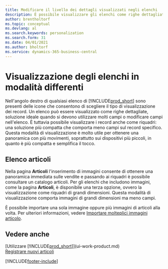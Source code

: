 ```yaml
---
title: Modificare il livello dei dettagli visualizzati negli elenchi
description: È possibile visualizzare gli elenchi come righe dettagliate che forniscono la maggior parte delle informazioni oppure come riquadri facili da analizzare visivamente e che possono includere miniature.
author: brentholtorf
ms.topic: conceptual
ms.devlang: al
ms.search.keywords: personalization
ms.search.form: 31
ms.date: 04/01/2021
ms.author: bholtorf
ms.service: dynamics-365-business-central
---
```

# Visualizzazione degli elenchi in modalità differenti
Nell'angolo destro di qualsiasi elenco di [!INCLUDE[prod_short](includes/prod_short.md)] sono presenti delle icone che consentono di scegliere il tipo di visualizzazione dei record. Un elenco può essere visualizzato come righe dettagliate, soluzione ideale quando si devono utilizzare molti campi o modificare campi nell'elenco. È tuttavia possibile visualizzare i record anche come riquadri: una soluzione più compatta che comporta meno campi sul record specifico. Questa modalità di visualizzazione è molto utile per ottenere una panoramica con più movimenti, soprattutto sui dispositivi più piccoli, in quanto è più compatta e semplifica il tocco.

## Elenco articoli
Nella pagina **Articoli** l'inserimento di immagini consente di ottenere una panoramica immediata sulle vendite e passando ai riquadri è possibile consultare un catalogo articoli. Per gli elenchi che includono immagini, come la pagina **Articoli**, è disponibile una terza opzione, ovvero la visualizzazione come riquadri di grandi dimensioni. Questa modalità di visualizzazione comporta immagini di grandi dimensioni ma meno campi.

È possibile importare una sola immagine oppure più immagini di articoli alla volta. Per ulteriori informazioni, vedere [Importare molteplici immagini articolo](inventory-how-import-item-pictures.md).  

## Vedere anche
[Utilizzare [!INCLUDE[prod_short](includes/prod_short.md)]](ui-work-product.md)  
[Registrare nuovi articoli](inventory-how-register-new-items.md)  


[!INCLUDE[footer-include](includes/footer-banner.md)]